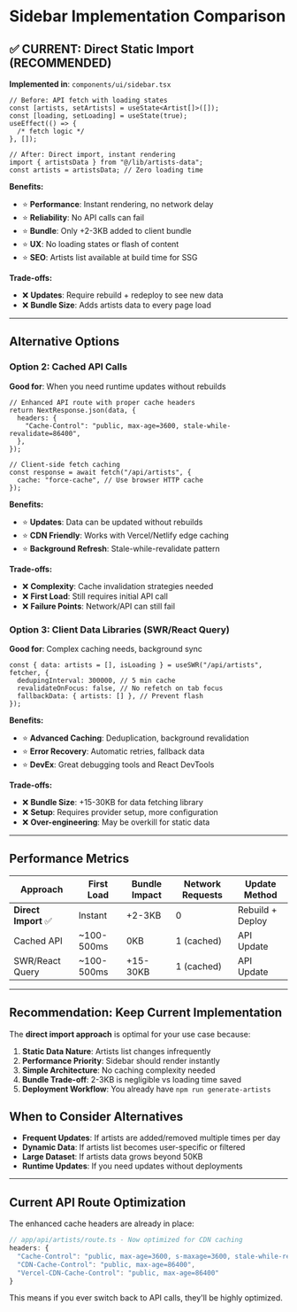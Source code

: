 # Sidebar Implementation Comparison

## ✅ CURRENT: Direct Static Import (RECOMMENDED)

**Implemented in**: `components/ui/sidebar.tsx`

```tsx
// Before: API fetch with loading states
const [artists, setArtists] = useState<Artist[]>([]);
const [loading, setLoading] = useState(true);
useEffect(() => {
  /* fetch logic */
}, []);

// After: Direct import, instant rendering
import { artistsData } from "@/lib/artists-data";
const artists = artistsData; // Zero loading time
```

**Benefits:**

- ⭐ **Performance**: Instant rendering, no network delay
- ⭐ **Reliability**: No API calls can fail
- ⭐ **Bundle**: Only +2-3KB added to client bundle
- ⭐ **UX**: No loading states or flash of content
- ⭐ **SEO**: Artists list available at build time for SSG

**Trade-offs:**

- ❌ **Updates**: Require rebuild + redeploy to see new data
- ❌ **Bundle Size**: Adds artists data to every page load

---

## Alternative Options

### Option 2: Cached API Calls

**Good for**: When you need runtime updates without rebuilds

```tsx
// Enhanced API route with proper cache headers
return NextResponse.json(data, {
  headers: {
    "Cache-Control": "public, max-age=3600, stale-while-revalidate=86400",
  },
});

// Client-side fetch caching
const response = await fetch("/api/artists", {
  cache: "force-cache", // Use browser HTTP cache
});
```

**Benefits:**

- ⭐ **Updates**: Data can be updated without rebuilds
- ⭐ **CDN Friendly**: Works with Vercel/Netlify edge caching
- ⭐ **Background Refresh**: Stale-while-revalidate pattern

**Trade-offs:**

- ❌ **Complexity**: Cache invalidation strategies needed
- ❌ **First Load**: Still requires initial API call
- ❌ **Failure Points**: Network/API can still fail

### Option 3: Client Data Libraries (SWR/React Query)

**Good for**: Complex caching needs, background sync

```tsx
const { data: artists = [], isLoading } = useSWR("/api/artists", fetcher, {
  dedupingInterval: 300000, // 5 min cache
  revalidateOnFocus: false, // No refetch on tab focus
  fallbackData: { artists: [] }, // Prevent flash
});
```

**Benefits:**

- ⭐ **Advanced Caching**: Deduplication, background revalidation
- ⭐ **Error Recovery**: Automatic retries, fallback data
- ⭐ **DevEx**: Great debugging tools and React DevTools

**Trade-offs:**

- ❌ **Bundle Size**: +15-30KB for data fetching library
- ❌ **Setup**: Requires provider setup, more configuration
- ❌ **Over-engineering**: May be overkill for static data

---

## Performance Metrics

| Approach             | First Load | Bundle Impact | Network Requests | Update Method    |
| -------------------- | ---------- | ------------- | ---------------- | ---------------- |
| **Direct Import** ✅ | Instant    | +2-3KB        | 0                | Rebuild + Deploy |
| Cached API           | ~100-500ms | 0KB           | 1 (cached)       | API Update       |
| SWR/React Query      | ~100-500ms | +15-30KB      | 1 (cached)       | API Update       |

---

## Recommendation: Keep Current Implementation

The **direct import approach** is optimal for your use case because:

1. **Static Data Nature**: Artists list changes infrequently
2. **Performance Priority**: Sidebar should render instantly
3. **Simple Architecture**: No caching complexity needed
4. **Bundle Trade-off**: 2-3KB is negligible vs loading time saved
5. **Deployment Workflow**: You already have `npm run generate-artists`

## When to Consider Alternatives

- **Frequent Updates**: If artists are added/removed multiple times per day
- **Dynamic Data**: If artists list becomes user-specific or filtered
- **Large Dataset**: If artists data grows beyond 50KB
- **Runtime Updates**: If you need updates without deployments

---

## Current API Route Optimization

The enhanced cache headers are already in place:

```typescript
// app/api/artists/route.ts - Now optimized for CDN caching
headers: {
  "Cache-Control": "public, max-age=3600, s-maxage=3600, stale-while-revalidate=86400",
  "CDN-Cache-Control": "public, max-age=86400",
  "Vercel-CDN-Cache-Control": "public, max-age=86400"
}
```

This means if you ever switch back to API calls, they'll be highly optimized.

